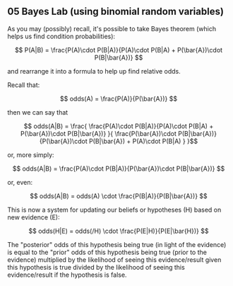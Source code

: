 05 Bayes Lab (using binomial random variables)
-------------------------------------

As you may (possibly) recall, it's possible to take Bayes theorem (which helps us find condition probabilities):

$$ P(A|B) = 
\frac{P(A)\cdot P(B|A)}{P(A)\cdot P(B|A) + P(\bar{A})\cdot P(B|\bar{A})} $$

and rearrange it into a formula to help up find relative odds.

Recall that:

$$ odds(A) = \frac{P(A)}{P(\bar{A})} $$

then we can say that 

$$ odds(A|B) = \frac{
\frac{P(A)\cdot P(B|A)}{P(A)\cdot P(B|A) + P(\bar{A})\cdot P(B|\bar{A})}
}{
\frac{P(\bar{A})\cdot P(B|\bar{A})}{P(\bar{A})\cdot P(B|\bar{A}) + P(A)\cdot P(B|A) }
}$$ 

or, more simply:

$$ odds(A|B) = \frac{P(A)\cdot P(B|A)}{P(\bar{A})\cdot P(B|\bar{A})} $$ 

or, even:

$$ odds(A|B) = odds(A) \cdot \frac{P(B|A)}{P(B|\bar{A})} $$ 

This is now a system for updating our beliefs or hypotheses (H) based on new evidence (E):

$$ odds(H|E) = odds(/H) \cdot \frac{P(E|H)}{P(E|\bar{H})} $$

The "posterior" odds of this hypothesis being true (in light of the evidence) is equal to the "prior" odds of this hypothesis being true (prior to the evidence) multiplied by the likelihood of seeing this evidence/result given this hypothesis is true divided by the likelihood of seeing this evidence/result if the hypothesis is false.





